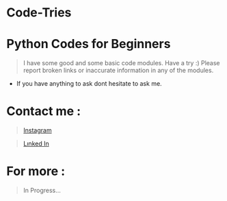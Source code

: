 # Code-Tries

# Python Codes for Beginners
> I have some good and some basic code modules. Have a try :)
> Please report broken links or inaccurate information in any of the modules.
+ If you have anything to ask dont hesitate to ask me.



# Contact me :
  > [Instagram](https://www.instagram.com/ege.g.smr?igsh=MTVsd2ZoaWV5MzNqYg==)

  > [Lınked In](https://tr.linkedin.com/in/ahmet-ege-s%C3%BCmer-a570942b3)

# For more :

> In Progress...
